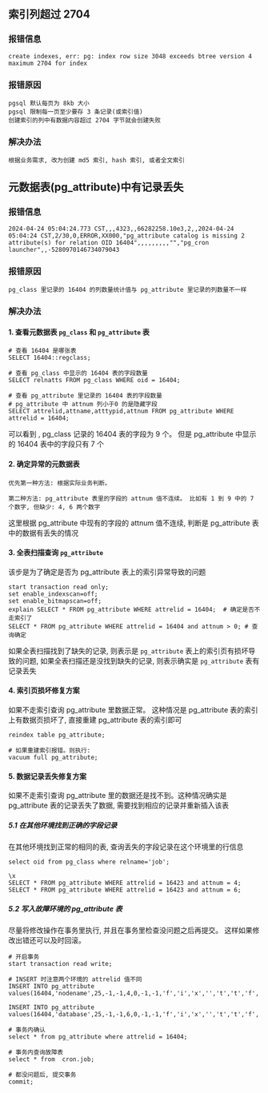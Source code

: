 
## 索引列超过 2704

### 报错信息

```
create indexes, err: pg: index row size 3048 exceeds btree version 4 maximum 2704 for index
```

### 报错原因

```
pgsql 默认每页为 8kb 大小
pgsql 限制每一页至少要存 3 条记录(或索引值)
创建索引的列中有数据内容超过 2704 字节就会创建失败
```

### 解决办法

```
根据业务需求, 改为创建 md5 索引, hash 索引, 或者全文索引
```

## 元数据表(pg_attribute)中有记录丢失

### 报错信息

```
2024-04-24 05:04:24.773 CST,,,4323,,66282258.10e3,2,,2024-04-24 05:04:24 CST,2/30,0,ERROR,XX000,"pg_attribute catalog is missing 2 attribute(s) for relation OID 16404",,,,,,,,,"","pg_cron launcher",,-5280970146734079043
```

### 报错原因
```
pg_class 里记录的 16404 的列数量统计值与 pg_attribute 里记录的列数量不一样
```

### 解决办法

#### 1. 查看元数据表 `pg_class` 和 `pg_attribute` 表

```
# 查看 16404 是哪张表
SELECT 16404::regclass;

# 查看 pg_class 中显示的 16404 表的字段数量
SELECT relnatts FROM pg_class WHERE oid = 16404;

# 查看 pg_attribute 里记录的 16404 表的字段数量
# pg_attribute 中 attnum 列小于0 的是隐藏字段
SELECT attrelid,attname,atttypid,attnum FROM pg_attribute WHERE attrelid = 16404;
```

可以看到 ,  pg_class 记录的 16404 表的字段为 9 个。 但是 pg_attribute 中显示的 16404 表中的字段只有 7 个

#### 2. 确定异常的元数据表

```
优先第一种方法: 根据实际业务判断。

第二种方法: pg_attribute 表里的字段的 attnum 值不连续。 比如有 1 到 9 中的 7 个数字, 但缺少: 4, 6 两个数字
```

这里根据 pg_attribute 中现有的字段的 attnum 值不连续, 判断是 pg_attribute 表中的数据有丢失的情况

#### 3. 全表扫描查询 `pg_attribute` 

该步是为了确定是否为 pg_attribute 表上的索引异常导致的问题

```
start transaction read only;
set enable_indexscan=off;
set enable_bitmapscan=off;
explain SELECT * FROM pg_attribute WHERE attrelid = 16404;  # 确定是否不走索引了
SELECT * FROM pg_attribute WHERE attrelid = 16404 and attnum > 0; # 查询确定
```

如果全表扫描找到了缺失的记录, 则表示是 `pg_attribute` 表上的索引页有损坏导致的问题, 如果全表扫描还是没找到缺失的记录, 则表示确实是 `pg_attribute` 表有记录丢失

#### 4. 索引页损坏修复方案

如果不走索引查询 pg_attribute 里数据正常。 这种情况是 pg_attribute 表的索引上有数据页损坏了, 直接重建 pg_attribute 表的索引即可

```
reindex table pg_attribute;

# 如果重建索引报错。则执行:
vacuum full pg_attribute;
```

#### 5. 数据记录丢失修复方案

如果不走索引查询  pg_attribute 里的数据还是找不到。这种情况确实是 pg_attribute 表的记录丢失了数据, 需要找到相应的记录并重新插入该表
##### 5.1 在其他环境找到正确的字段记录

在其他环境找到正常的相同的表, 查询丢失的字段记录在这个环境里的行信息

```
select oid from pg_class where relname='job';

\x
SELECT * FROM pg_attribute WHERE attrelid = 16423 and attnum = 4;
SELECT * FROM pg_attribute WHERE attrelid = 16423 and attnum = 6;
```

##### 5.2 写入故障环境的 pg_attribute 表

尽量将修改操作在事务里执行, 并且在事务里检查没问题之后再提交。 这样如果修改出错还可以及时回滚。

```
# 开启事务
start transaction read write;

# INSERT 时注意两个环境的 attrelid 值不同
INSERT INTO pg_attribute values(16404,'nodename',25,-1,-1,4,0,-1,-1,'f','i','x','','t','t','f','','','f','t',0,100,NULL,NULL,NULL,NULL);

INSERT INTO pg_attribute values(16404,'database',25,-1,-1,6,0,-1,-1,'f','i','x','','t','t','f','','','f','t',0,100,NULL,NULL,NULL,NULL);

# 事务内确认
select * from pg_attribute where attrelid = 16404;

# 事务内查询故障表
select * from  cron.job;

# 都没问题后, 提交事务
commit;
```


